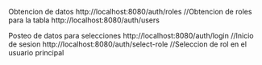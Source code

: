 Obtencion de datos 
http://localhost:8080/auth/roles         //Obtencion de roles para la tabla 
http://localhost:8080/auth/users          

Posteo de datos para selecciones
http://localhost:8080/auth/login         //Inicio de sesion
http://localhost:8080/auth/select-role   //Seleccion de rol en el usuario principal